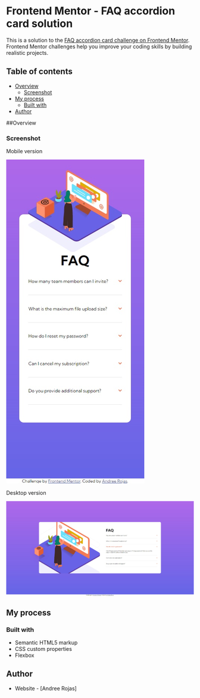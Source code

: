 # Frontend Mentor - FAQ accordion card solution

This is a solution to the [FAQ accordion card challenge on Frontend Mentor](https://www.frontendmentor.io/challenges/faq-accordion-card-XlyjD0Oam). Frontend Mentor challenges help you improve your coding skills by building realistic projects. 

## Table of contents

- [Overview](#overview)
  - [Screenshot](#screenshot)
- [My process](#my-process)
  - [Built with](#built-with)
- [Author](#author)

##Overview
### Screenshot
Mobile version

![](./challenge_FAQ_mobile.jpg)

Desktop version

![](./challenge_FAQ_desktop.jpg)


## My process
### Built with

- Semantic HTML5 markup
- CSS custom properties
- Flexbox

## Author

- Website - [Andree Rojas]